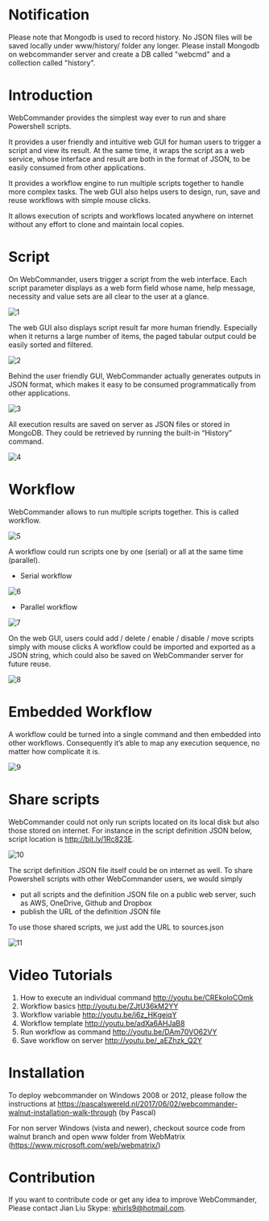 Notification
===============
Please note that Mongodb is used to record history. No JSON files will be saved locally under www/history/ folder any longer. Please install Mongodb on webcommander server and create a DB called "webcmd" and a collection called "history". 

Introduction
===============
WebCommander provides the simplest way ever to run and share Powershell scripts. 

It provides a user friendly and intuitive web GUI for human users to trigger a script and view its result. At the same time, it wraps the script as a web service, whose interface and result are both in the format of JSON, to be easily consumed from other applications.

It provides a workflow engine to run multiple scripts together to handle more complex tasks. The web GUI also helps users to design, run, save and reuse workflows with simple mouse clicks.  

It allows execution of scripts and workflows located anywhere on internet without any effort to clone and maintain local copies.

Script
===============
On WebCommander, users trigger a script from the web interface. Each script parameter displays as a web form field whose name, help message, necessity and value sets are all clear to the user at a glance. 

![1](https://dl.dropbox.com/s/lgutit9o6qb3dtr/2016R-01.png)

The web GUI also displays script result far more human friendly. Especially when it returns a large number of items, the paged tabular output could be easily sorted and filtered. 

![2](https://dl.dropbox.com/s/6rdij3oycnyeido/2016R-02.png)
 
Behind the user friendly GUI, WebCommander actually generates outputs in JSON format, which makes it easy to be consumed programmatically from other applications.

![3](https://dl.dropbox.com/s/jvz9fd1e3746svn/2016R-03.png)

All execution results are saved on server as JSON files or stored in MongoDB. They could be retrieved by running the built-in “History” command.

![4](https://dl.dropbox.com/s/d86semekf6rhaoj/2016R-04.png)

Workflow
===============
WebCommander allows to run multiple scripts together. This is called workflow.

![5](https://dl.dropbox.com/s/pomjyg6hw4yzby9/2016R-05.png)

A workflow could run scripts one by one (serial) or all at the same time (parallel).
* Serial workflow

![6](https://dl.dropbox.com/s/llod249ebrdlfwk/2016R-06.png)

* Parallel workflow

![7](https://dl.dropbox.com/s/6lppxx115ctd178/2016R-07.png)

On the web GUI, users could add / delete / enable / disable / move scripts simply with mouse clicks 
A workflow could be imported and exported as a JSON string, which could also be saved on WebCommander server for future reuse.

![8](https://dl.dropbox.com/s/d56ch7sudbpfp8g/2016R-08.png)

Embedded Workflow
=================
A workflow could be turned into a single command and then embedded into other workflows. Consequently it’s able to map any execution sequence, no matter how complicate it is.

![9](https://dl.dropbox.com/s/2vqnhmlx8sjsjx4/2016R-09.png)

Share scripts
=================
WebCommander could not only run scripts located on its local disk but also those stored on internet. For instance in the script definition JSON below, script location is http://bit.ly/1Rc823E.

![10](https://dl.dropbox.com/s/ruqt2061lt8fjc5/2016R-10.png)

The script definition JSON file itself could be on internet as well. To share Powershell scripts with other WebCommander users, we would simply 
* put all scripts and the definition JSON file on a public web server, such as AWS, OneDrive, Github and Dropbox
* publish the URL of the definition JSON file

To use those shared scripts, we just add the URL to sources.json

![11](https://dl.dropbox.com/s/lcslwg9k4djw5dk/2016R-11.png)

Video Tutorials
===============
1. How to execute an individual command http://youtu.be/CREkoloCOmk
2. Workflow basics http://youtu.be/ZJtU36kM2YY
3. Workflow variable http://youtu.be/i6z_HKgeiqY
4. Workflow template http://youtu.be/adXa6AHJaB8
5. Run workflow as command http://youtu.be/DAm70VO62VY
6. Save workflow on server http://youtu.be/_aEZhzk_Q2Y

Installation
============
To deploy webcommander on Windows 2008 or 2012, please follow the instructions at https://pascalswereld.nl/2017/06/02/webcommander-walnut-installation-walk-through (by Pascal)

For non server Windows (vista and newer), checkout source code from walnut branch and open www folder from WebMatrix (https://www.microsoft.com/web/webmatrix/)

Contribution
============
If you want to contribute code or get any idea to improve WebCommander,
Please contact Jian Liu Skype: whirls9@hotmail.com.
